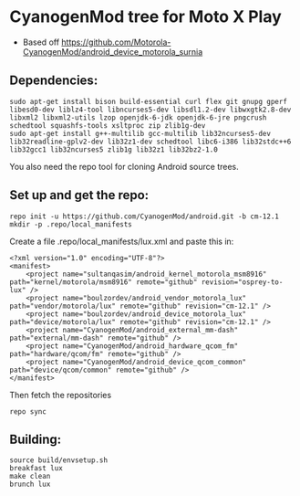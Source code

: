# CyanogenMod tree for Moto X Play
* Based off https://github.com/Motorola-CyanogenMod/android_device_motorola_surnia

## Dependencies:
```
sudo apt-get install bison build-essential curl flex git gnupg gperf libesd0-dev liblz4-tool libncurses5-dev libsdl1.2-dev libwxgtk2.8-dev libxml2 libxml2-utils lzop openjdk-6-jdk openjdk-6-jre pngcrush schedtool squashfs-tools xsltproc zip zlib1g-dev
sudo apt-get install g++-multilib gcc-multilib lib32ncurses5-dev lib32readline-gplv2-dev lib32z1-dev schedtool libc6-i386 lib32stdc++6 lib32gcc1 lib32ncurses5 zlib1g lib32z1 lib32bz2-1.0
```
You also need the repo tool for cloning Android source trees.

## Set up and get the repo:
```
repo init -u https://github.com/CyanogenMod/android.git -b cm-12.1
mkdir -p .repo/local_manifests
```

Create a file .repo/local_manifests/lux.xml and paste this in:
```
<?xml version="1.0" encoding="UTF-8"?>
<manifest>
    <project name="sultanqasim/android_kernel_motorola_msm8916" path="kernel/motorola/msm8916" remote="github" revision="osprey-to-lux" />
    <project name="boulzordev/android_vendor_motorola_lux" path="vendor/motorola/lux" remote="github" revision="cm-12.1" />
    <project name="boulzordev/android_device_motorola_lux" path="device/motorola/lux" remote="github" revision="cm-12.1" />
    <project name="CyanogenMod/android_external_mm-dash" path="external/mm-dash" remote="github" />
    <project name="CyanogenMod/android_hardware_qcom_fm" path="hardware/qcom/fm" remote="github" />
    <project name="CyanogenMod/android_device_qcom_common" path="device/qcom/common" remote="github" />
</manifest>
```

Then fetch the repositories
```
repo sync
```

## Building:
```
source build/envsetup.sh
breakfast lux
make clean
brunch lux
```
